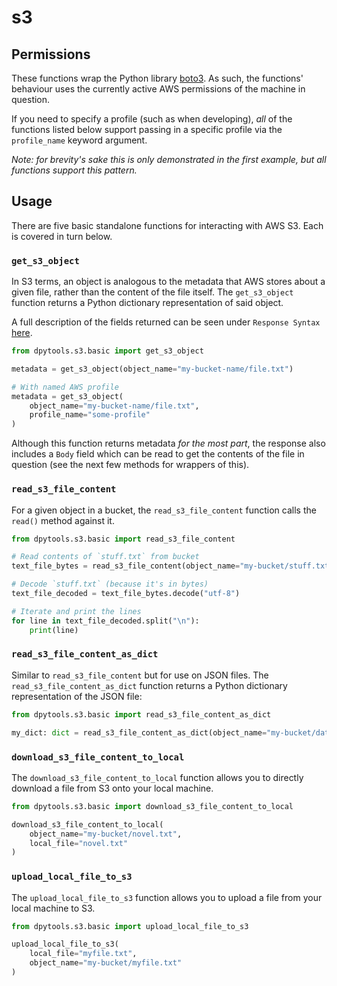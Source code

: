 # s3

## Permissions

These functions wrap the Python library [boto3](https://boto3.amazonaws.com/v1/documentation/api/latest/index.html). As such, the functions' behaviour uses the currently active AWS permissions of the machine in question.

If you need to specify a profile (such as when developing), _all_ of the functions listed below support passing in a specific profile via the `profile_name` keyword argument.

_Note: for brevity's sake this is only demonstrated in the first example, but all functions support this pattern._

## Usage

There are five basic standalone functions for interacting with AWS S3. Each is covered in turn below.

### `get_s3_object`

In S3 terms, an object is analogous to the metadata that AWS stores about a given file, rather than the content of the file itself. The `get_s3_object` function returns a Python dictionary representation of said object.

A full description of the fields returned can be seen under `Response Syntax` [here](https://boto3.amazonaws.com/v1/documentation/api/latest/reference/services/s3/client/get_object.html).

```python
from dpytools.s3.basic import get_s3_object

metadata = get_s3_object(object_name="my-bucket-name/file.txt")

# With named AWS profile
metadata = get_s3_object(
    object_name="my-bucket-name/file.txt",
    profile_name="some-profile"
)
```

Although this function returns metadata _for the most part_, the response also includes a `Body` field which can be read to get the contents of the file in question (see the next few methods for wrappers of this).

### `read_s3_file_content`

For a given object in a bucket, the `read_s3_file_content` function calls the `read()` method against it.

```python
from dpytools.s3.basic import read_s3_file_content

# Read contents of `stuff.txt` from bucket
text_file_bytes = read_s3_file_content(object_name="my-bucket/stuff.txt")

# Decode `stuff.txt` (because it's in bytes)
text_file_decoded = text_file_bytes.decode("utf-8")

# Iterate and print the lines
for line in text_file_decoded.split("\n"):
    print(line)
```

### `read_s3_file_content_as_dict`

Similar to `read_s3_file_content` but for use on JSON files. The `read_s3_file_content_as_dict` function returns a Python dictionary representation of the JSON file:

```python
from dpytools.s3.basic import read_s3_file_content_as_dict

my_dict: dict = read_s3_file_content_as_dict(object_name="my-bucket/data.json")
```

### `download_s3_file_content_to_local`

The `download_s3_file_content_to_local` function allows you to directly download a file from S3 onto your local machine.

```python
from dpytools.s3.basic import download_s3_file_content_to_local

download_s3_file_content_to_local(
    object_name="my-bucket/novel.txt",
    local_file="novel.txt"
)
```

### `upload_local_file_to_s3`

The `upload_local_file_to_s3` function allows you to upload a file from your local machine to S3.

```python
from dpytools.s3.basic import upload_local_file_to_s3

upload_local_file_to_s3(
    local_file="myfile.txt",
    object_name="my-bucket/myfile.txt"
)
```
